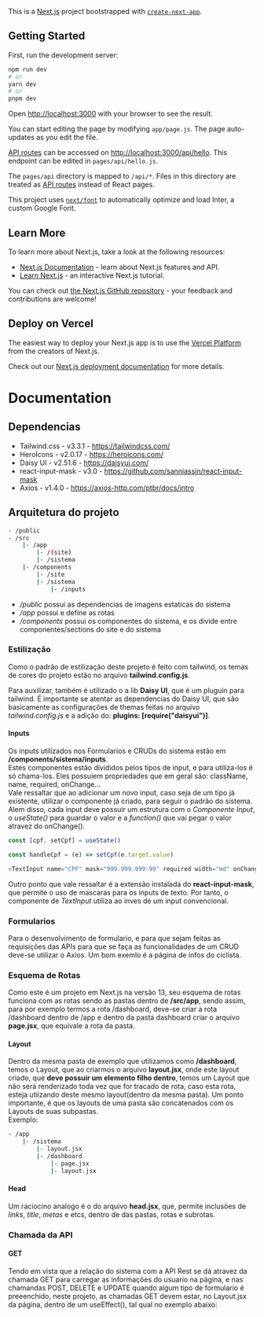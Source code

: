 This is a [Next.js](https://nextjs.org/) project bootstrapped with [`create-next-app`](https://github.com/vercel/next.js/tree/canary/packages/create-next-app).

## Getting Started

First, run the development server:

```bash
npm run dev
# or
yarn dev
# or
pnpm dev
```

Open [http://localhost:3000](http://localhost:3000) with your browser to see the result.

You can start editing the page by modifying `app/page.js`. The page auto-updates as you edit the file.

[API routes](https://nextjs.org/docs/api-routes/introduction) can be accessed on [http://localhost:3000/api/hello](http://localhost:3000/api/hello). This endpoint can be edited in `pages/api/hello.js`.

The `pages/api` directory is mapped to `/api/*`. Files in this directory are treated as [API routes](https://nextjs.org/docs/api-routes/introduction) instead of React pages.

This project uses [`next/font`](https://nextjs.org/docs/basic-features/font-optimization) to automatically optimize and load Inter, a custom Google Font.

## Learn More

To learn more about Next.js, take a look at the following resources:

- [Next.js Documentation](https://nextjs.org/docs) - learn about Next.js features and API.
- [Learn Next.js](https://nextjs.org/learn) - an interactive Next.js tutorial.

You can check out [the Next.js GitHub repository](https://github.com/vercel/next.js/) - your feedback and contributions are welcome!

## Deploy on Vercel

The easiest way to deploy your Next.js app is to use the [Vercel Platform](https://vercel.com/new?utm_medium=default-template&filter=next.js&utm_source=create-next-app&utm_campaign=create-next-app-readme) from the creators of Next.js.

Check out our [Next.js deployment documentation](https://nextjs.org/docs/deployment) for more details.

# Documentation

## Dependencias

- Tailwind.css - v3.3.1 - https://tailwindcss.com/
- HeroIcons - v2.0.17 - https://heroicons.com/
- Daisy UI - v2.51.6 - https://daisyui.com/
- react-input-mask - v3.0 - https://github.com/sanniassin/react-input-mask
- Axios - v1.4.0 - https://axios-http.com/ptbr/docs/intro

## Arquitetura do projeto

```bash
- /public
- /src
    |- /app
        |- /(site)
        |- /sistema
    |- /components   
        |- /site
        |- /sistema
            |- /inputs
```

- */public* possui as dependencias de imagens estaticas do sistema
- */app* possui e define as rotas
- */components* possui os componentes do sistema, e os divide entre componentes/sections do site e do sistema

### Estilização
Como o padrão de estilização deste projeto é feito com tailwind, os temas de cores do projeto estão no arquivo **tailwind.config.js**.
</br>

Para auxilizar, também é utilizado o a lib **Daisy UI**, que é um pluguin para tailwind. É importante se atentar as dependencias do Daisy UI, que são basicamente as configurações de themas feitas no arquivo *tailwind.config.js* e a adição do: **plugins: [require("daisyui")]**.

#### Inputs
Os inputs utilizados nos Formularios e CRUDs do sistema estão em **/components/sistema/inputs**.
</br>
Estes componentes estão divididos pelos tipos de input, e para utiliza-los é só chama-los. Eles possuiem propriedades que em geral são: className, name, required, onChange...
</br>
Vale ressaltar que ao adicionar um novo input, caso seja de um tipo já existente, utilizar o componente já criado, para seguir o padrão do sistema. Alem disso, cada input deve possuir um estrutura com o *Componente Input*, o *useState()* para guardar o valor e a *function()* que vai pegar o valor atravez do onChange().

```JavaScript
const [cpf, setCpf] = useState()

const handleCpf = (e) => setCpf(e.target.value)

<TextInput name="CPF" mask="999.999.999-99" required width="md" onChange={handleCpf} />
``` 

Outro ponto que vale ressaltar é a extensão instalada do **react-input-mask**, que permite o uso de mascaras para os inputs de texto. Por tanto, o componente de *TextInput* utiliza *<ReactInputMask/>* ao inves de um input convencional.

### Formularios
Para o desenvolvimento de formulario, e para que sejam feitas as requisições das APIs para que se faça as funcionalidades de um CRUD deve-se utilizar o Axios. Um bom exemlo é a página de infos do ciclista.

### Esquema de Rotas
Como este é um projeto em Next.js na versão 13, seu esquema de rotas funciona com as rotas sendo as pastas dentro de **/src/app**, sendo assim, para por exemplo termos a rota /dashboard, deve-se criar a rota /dashboard dentro de /app e dentro da pasta dashboard criar o arquivo **page.jsx**, que equivale a rota da pasta.

#### Layout
Dentro da mesma pasta de exemplo que utilizamos como **/dashboard**, temos o Layout, que ao criarmos o arquivo **layout.jsx**, onde este layout criado, que **deve possuir um elemento filho dentro**, temos um Layout que não será renderizado toda vez que for tracado de rota, caso esta rota, esteja utiizando deste mesmo layout(dentro da mesma pasta). Um ponto importante, é que os layouts de uma pasta são concatenados com os Layouts de suas subpastas.
<br>
Exemplo:

```bash
- /app
    |- /sistema
        |- layout.jsx
        |- /dashboard
            |- page.jsx
            |- layout.jsx
```

#### Head
Um raciocino analogo é o do arquivo **head.jsx**, que, permite inclusões de *links*, *title*, *metas* e etcs, dentro de das pastas, rotas e subrotas.

### Chamada da API
#### GET 
Tendo em vista que a relação do sistema com a API Rest se dá atravez da chamada GET para carregar as informações do usuario na página, e nas chamandas POST, DELETE e UPDATE quando algum tipo de formulario é preeenchido, neste projeto, as chamadas GET devem estar, no Layout.jsx da página, dentro de um useEffect(), tal qual no exemplo abaixo:

```js
```